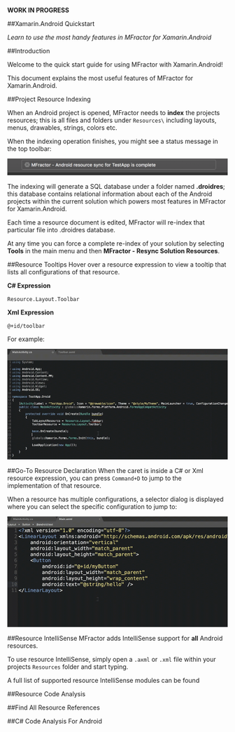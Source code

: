 **WORK IN PROGRESS**

##Xamarin.Android Quickstart

*Learn to use the most handy features in MFractor for Xamarin.Android*

##Introduction

Welcome to the quick start guide for using MFractor with Xamarin.Android!

This document explains the most useful features of MFractor for Xamarin.Android.

##Project Resource Indexing

When an Android project is opened, MFractor needs to **index** the projects resources; this is all files and folders under `Resources\` including layouts, menus, drawables, strings, colors etc.

When the indexing operation finishes, you might see a status message in the top toolbar:

![Android resource sync has finished message](/img/android/android-resource-sync-message.png)

The indexing will generate a SQL database under a folder named **.droidres**; this database contains relational information about each of the Android projects within the current solution which powers most features in MFractor for Xamarin.Android.

Each time a resource document is edited, MFractor will re-index that particular file into .droidres database.

At any time you can force a complete re-index of your solution by selecting **Tools** in the main menu and then **MFractor - Resync Solution Resources**.

##Resource Tooltips
Hover over a resource expression to view a tooltip that lists all configurations of that resource.

**C# Expression**

```
Resource.Layout.Toolbar
```

**Xml Expression**
```
@+id/toolbar
```

For example:

![Android tooltips](/img/android/android-tooltips.gif)

##Go-To Resource Declaration
When the caret is inside a C# or Xml resource expression, you can press `Command+D` to jump to the implementation of that resource.

When a resource has multiple configurations, a selector dialog is displayed where you can select the specific configuration to jump to:

![Android tooltips](/img/android/resource-goto-declaration.gif)

##Resource IntelliSense
MFractor adds IntelliSense support for **all** Android resources.

To use resource IntelliSense, simply open a `.axml` or `.xml` file within your projects `Resources` folder and start typing.

A full list of supported resource IntelliSense modules can be found  

##Resource Code Analysis


##Find All Resource References


##C# Code Analysis For Android
